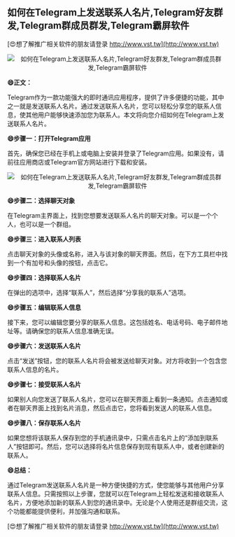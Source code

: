 ## **如何在Telegram上发送联系人名片,Telegram好友群发,Telegram群成员群发,Telegram霸屏软件**

[😍想了解推广相关软件的朋友请登录 http://www.vst.tw](http://www.vst.tw)

 <center><img src="https://vst.tw/MP4/tuiguang/png/0.png" alt="如何在Telegram上发送联系人名片,Telegram好友群发,Telegram群成员群发,Telegram霸屏软件"></center>

**😄正文：**

Telegram作为一款功能强大的即时通讯应用程序，提供了许多便捷的功能，其中之一就是发送联系人名片。通过发送联系人名片，您可以轻松分享您的联系人信息，使其他用户能够快速添加您为联系人。本文将向您介绍如何在Telegram上发送联系人名片。

**😄步骤一：打开Telegram应用**

首先，确保您已经在手机上或电脑上安装并登录了Telegram应用。如果没有，请前往应用商店或Telegram官方网站进行下载和安装。

 <center><img src="https://vst.tw/MP4/tuiguang/png/2.png" alt="如何在Telegram上发送联系人名片,Telegram好友群发,Telegram群成员群发,Telegram霸屏软件"></center>

**😄步骤二：选择聊天对象**

在Telegram主界面上，找到您想要发送联系人名片的聊天对象。可以是一个个人，也可以是一个群组。

**😄步骤三：进入联系人列表**

点击聊天对象的头像或名称，进入与该对象的聊天界面。然后，在下方工具栏中找到一个有加号和头像的按钮，点击它。

**😄步骤四：选择联系人名片**

在弹出的选项中，选择“联系人”，然后选择“分享我的联系人”选项。

**😄步骤五：编辑联系人信息**

接下来，您可以编辑您要分享的联系人信息。这包括姓名、电话号码、电子邮件地址等。请确保您的联系人信息准确无误。

**😄步骤六：发送联系人名片**

点击“发送”按钮，您的联系人名片将会被发送给聊天对象。对方将收到一个包含您联系人信息的名片。

**😄步骤七：接受联系人名片**

如果别人向您发送了联系人名片，您可以在聊天界面上看到一条通知。点击通知或者在聊天界面上找到名片消息，然后点击它，您将看到发送人的联系人信息。

**😄步骤八：保存联系人名片**

如果您想将该联系人保存到您的手机通讯录中，只需点击名片上的“添加到联系人”按钮即可。然后，您可以选择将名片信息保存到现有联系人中，或者创建新的联系人。

**😄总结：**

通过Telegram发送联系人名片是一种方便快捷的方式，使您能够与其他用户分享联系人信息。只需按照以上步骤，您就可以在Telegram上轻松发送和接收联系人名片，方便地添加新的联系人到您的通讯录中。无论是个人使用还是群组交流，这个功能都能提供便利，并加强沟通和联系。

[😍想了解推广相关软件的朋友请登录 http://www.vst.tw](http://www.vst.tw)



